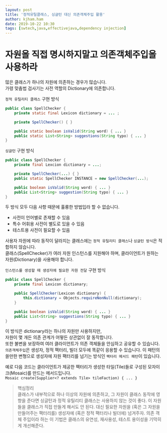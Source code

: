```yaml
---
layout: post
title: '정적유틸클래스, 싱글턴 대신 의존객체주입 활용'
author: kjham.ham
date: 2019-10-22 10:30
tags: [swtech,java,effectivejava,dependency injection]
---
```


# 자원을 직접 명시하지말고 의존객체주입을 사용하라

많은 클래스가 하나의 자원에 의존하는 경우가 많습니다.  
가령 맞춤법 검사기는 사전 역할의 Dictionary에 의존합니다.  

`정적 유틸리티 클래스` 구현 방식  
~~~java
public class SpellChecker {
    private static final Lexicon dictionary = ... ;

    private SpellChecker() { }

    public static boolean isValid(String word) { ... }
    public static List<String> suggestions(String typo) { ... }
}
~~~

`싱글턴` 구현 방식  
~~~java
public class SpellChecker {
    private final Lexcion dictionary = ...;

    private SpellChecker(...) { }
    public static SpellChecker INSTANCE = new SpellChecker(...);

    public boolean isValid(String word) { ... }
    public List<String> suggestion(String typo) { ... }
}
~~~

두 방식 모두 다음 사항 때문에 훌륭한 방법입라 할 수 없습니다.
- 사전이 언어별로 존재할 수 있음  
- 특수 어휘용 사전이 별도로 있을 수 있음  
- 테스트용 사전이 필요할 수 있음  

사용자 자원에 따라 동작이 달라지는 클래스에는 `정적 유틸리티 클래스`나 `싱글턴 방식`은 적합하지 않습니다.  
클래스(SpellChecker)가 여러 자원 인스턴스를 지원해야 하며, 클라이언트가 원하는 자원(Dictionary)을 사용해야 합니다.  

`인스턴스를 생성할 때 생성자에 필요한 자원 전달` 구현 방식  
~~~java
public class SpellChecker {
    private final Lexicon dictionary;

    public SpellChecker(Lexicon dictionary) {
        this.dictionary = Objects.requireNonNull(dictionary);
    }

    public boolean isValid(String word) { ... }
    public List<String> suggestions(String typo) { ... }
}
~~~

이 방식은 dictionary라는 하나의 자원만 사용하지만,  
자원이 몇 개든 의존 관계가 어떻든 상관없이 잘 동작합니다.  
또한 불변을 보장하여 여러 클라이언트가 의존 객체들을 안심하고 공유할 수 있습니다.  
`의존객체주입`은 생성자, 정적 팩터리, 빌더 모두에 똑같이 응용할 수 있습니다.
이 패턴의 쓸만한 변형으로 생성자에 자원 팩터리를 넘기는 방식인 `팩터리 메서드 패턴`이 있습니다.  

예로 다음 코드는 클라이언트가 제공한 팩터리가 생성한 타일(Tile)들로 구성된 모자이크(Mosaic)를 만드는 메서드입니다.  
`Mosaic create(Supplier<? extends Tile> tileFaction) { ... }`

> 핵심정리  
클래스가 내부적으로 하나 이상의 자원에 의존하고, 그 자원이 클래스 동작에 영향을 준다면
싱글턴과 정적 유틸리티 클래스는 사용하지 않는 것이 좋다. 
이 자원들을 클래스가 직접 만들게 해서도 안 된다. 
대신 필요한 자원을 (혹은 그 자원을 만들어주는 팩터리를) 생성자에 (혹은 정적 팩터리나 빌더에) 넘겨주자. 
의존 객체 주입이라 하는 이 기법은 클래스의 유연성, 재사용성, 테스트 용이성을 기막히게 개선해준다.
